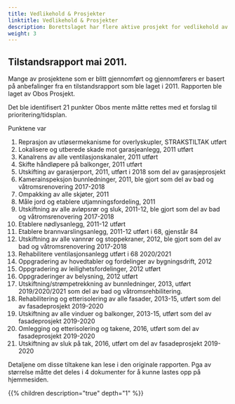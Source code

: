```yaml
---
title: Vedlikehold & Prosjekter
linktitle: Vedlikehold & Prosjekter
description: Borettslaget har flere aktive prosjekt for vedlikehold av borettslaget. Denne artikkelen gir oversikt over de forskjellige prosjektene og tilstanden.
weight: 3
---
```


## Tilstandsrapport mai 2011.

Mange av prosjektene som er blitt gjennomført og gjennomførers er basert på anbefalinger fra en tilstandsrapport som ble laget i 2011. Rapporten ble laget av Obos Prosjekt.

Det ble identifisert 21 punkter Obos mente måtte rettes med et forslag til prioritering/tidsplan.

Punktene var

1. Reprasjon av utløsermekanisme for overlyskupler, STRAKSTILTAK utført
2. Lokalisere og utberede skade mot garasjeanlegg, 2011 utført
3. Kanalrens av alle ventilasjonskanaler, 2011 utført
4. Skifte håndløpere på balkonger, 2011 utført
5. Utskifting av garasjerport, 2011, utført i 2018 som del av garasjeprosjekt
6. Kamerainspeksjon bunnledninger, 2011, ble gjort som del av bad og våtromsrenovering 2017-2018
7. Ompakking av alle skjøter, 2011
8. Måle jord og etablere utjamningsfordeling, 2011
9. Utskiftning av alle avløpsrør og sluk, 2011-12, ble gjort som del av bad og våtromsrenovering 2017-2018
10. Etablere nødlysanlegg, 2011-12 utført
11. Etablere brannvarslingsanlegg, 2011-12 utført i 68, gjenstår 84
12. Utskiftning av alle vannrør og stoppekraner, 2012, ble gjort som del av bad og våtromsrenovering 2017-2018
13. Rehabilitere ventilasjonsanlegg utført i 68 2020/2021
14. Oppgradering av hovedtabler og fordelinger av bygningsdrift, 2012
15. Oppgradering av leilighetsfordelinger, 2012 utført
16. Oppgraderinger av belysning, 2012 utført
17. Utskiftning/strømpetrekkning av bunnledninger, 2013, utført 2019/2020/2021 som del av bad og våtromsrehbilitering.
18. Rehabilitering og etterisolering av alle fasader, 2013-15,  utført som del av fasadeprosjekt 2019-2020
19. Utskiftning av alle vinduer og balkonger, 2013-15, utført som del av fasadeprosjekt 2019-2020
20. Omlegging og etterisolering og takene, 2016, utført som del av fasadeprosjekt 2019-2020
21. Utskiftning av sluk på tak, 2016, utført om del av fasadeprosjekt 2019-2020

Detaljene om disse tiltakene kan lese i den originale rapporten. Pga av størrelse måtte det deles i 4 dokumenter for å kunne lastes opp på hjemmesiden. 


{{% children description="true" depth="1" %}}
